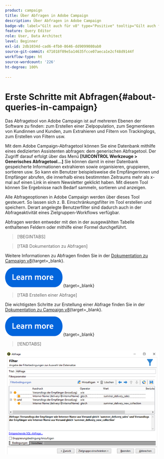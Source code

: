 ```yaml
---
product: campaign
title: Über Abfragen in Adobe Campaign
description: Über Abfragen in Adobe Campaign
badge-v8: label="Gilt auch für v8" type="Positive" tooltip="Gilt auch für Campaign v8"
feature: Query Editor
role: User, Data Architect
level: Beginner
exl-id: 2db1034d-cad6-4fb0-8646-dd9099080ab0
source-git-commit: 471018f09e5a14635fcce07aeca1e2cf48d9144f
workflow-type: ht
source-wordcount: '226'
ht-degree: 100%

---
```


# Erste Schritte mit Abfragen{#about-queries-in-campaign}



Das Abfragetool von Adobe Campaign ist auf mehreren Ebenen der Software zu finden: zum Erstellen einer Zielpopulation, zum Segmentieren von Kundinnen und Kunden, zum Extrahieren und Filtern von Trackinglogs, zum Erstellen von Filtern usw.

Mit dem Adobe Campaign-Abfragetool können Sie eine Datenbank mithilfe eines dedizierten Assistenten abfragen: dem generischen Abfragetool. Der Zugriff darauf erfolgt über das Menü **[!UICONTROL Werkzeuge > Generisches Abfragetool...]** Sie können damit in einer Datenbank gespeicherte Informationen extrahieren sowie organisieren, gruppieren, sortieren usw. So kann ein Benutzer beispielsweise die Empfängerinnen und Empfänger abrufen, die innerhalb eines bestimmten Zeitraums mehr als x-mal auf einen Link in einem Newsletter geklickt haben. Mit diesem Tool können Sie Ergebnisse nach Bedarf sammeln, sortieren und anzeigen.

Alle Abfrageoptionen in Adobe Campaign werden über dieses Tool gesteuert. So lassen sich z. B. Einschränkungsfilter im Tool erstellen und speichern. Derart angelegte Benutzerfilter sind dadurch auch in der Abfrageaktivität eines Zielgruppen-Workflows verfügbar.

Abfragen werden entweder mit den in der ausgewählten Tabelle enthaltenen Feldern oder mithilfe einer Formel durchgeführt.

>[!BEGINTABS]

>[!TAB Dokumentation zu Abfragen]

Weitere Informationen zu Abfragen finden Sie in der [Dokumentation zu Campaign v8](https://experienceleague.adobe.com/de/docs/campaign/automation/workflows/wf-activities/activities){target=_blank}.


[![Bild](../../assets/do-not-localize/learn-more-button.svg)](https://experienceleague.adobe.com/de/docs/campaign/automation/workflows/wf-activities/activities){target=_blank}


>[!TAB Erstellen einer Abfrage]

Die wichtigsten Schritte zur Erstellung einer Abfrage finden Sie in der [Dokumentation zu Campaign v8](https://experienceleague.adobe.com/de/docs/campaign/automation/workflows/wf-activities/targeting-activities/query){target=_blank}.

[![Bild](../../assets/do-not-localize/learn-more-button.svg)](https://experienceleague.adobe.com/de/docs/campaign/automation/workflows/wf-activities/targeting-activities/query){target=_blank}

>[!ENDTABS]

![Screenshot eines Beispiels einer Abfrage.](assets/query_recipients_4.png)
